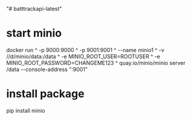 "# batttrackapi-latest" 

# start minio
docker run ^
  -p 9000:9000 ^
  -p 9001:9001 ^
  --name minio1 ^
  -v //d/minio/data:/data ^
  -e MINIO_ROOT_USER=ROOTUSER ^
  -e MINIO_ROOT_PASSWORD=CHANGEME123 ^
  quay.io/minio/minio server /data --console-address ":9001"

# install package 
pip install minio